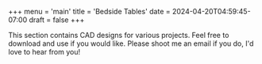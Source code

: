 +++
menu = 'main'
title = 'Bedside Tables'
date = 2024-04-20T04:59:45-07:00
draft = false
+++

This section contains CAD designs for various projects. Feel free to download and use if you would like. Please shoot
me an email if you do, I'd love to hear from you!
